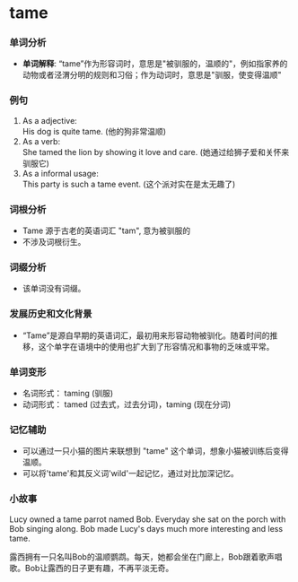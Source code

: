 # tame

### 单词分析

  

*   **单词解释**: “tame”作为形容词时，意思是"被驯服的，温顺的"，例如指家养的动物或者泾渭分明的规则和习俗；作为动词时，意思是"驯服，使变得温顺"

  

### 例句

  

1.  As a adjective:  
    His dog is quite tame. (他的狗非常温顺)
2.  As a verb:  
    She tamed the lion by showing it love and care. (她通过给狮子爱和关怀来驯服它)
3.  As a informal usage:  
    This party is such a tame event. (这个派对实在是太无趣了)

  

### 词根分析

  

*   Tame 源于古老的英语词汇 "tam", 意为被驯服的
*   不涉及词根衍生。

  

### 词缀分析

  

*   该单词没有词缀。

  

### 发展历史和文化背景

  

*   “Tame”是源自早期的英语词汇，最初用来形容动物被驯化。随着时间的推移，这个单字在语境中的使用也扩大到了形容情况和事物的乏味或平常。

  

### 单词变形

  

*   名词形式： taming (驯服)
*   动词形式： tamed (过去式，过去分词)，taming (现在分词)

  

### 记忆辅助

  

*   可以通过一只小猫的图片来联想到 "tame" 这个单词，想象小猫被训练后变得温顺。
*   可以将'tame'和其反义词'wild'一起记忆，通过对比加深记忆。

  

### 小故事

  

Lucy owned a tame parrot named Bob. Everyday she sat on the porch with Bob singing along. Bob made Lucy's days much more interesting and less tame.

  

露西拥有一只名叫Bob的温顺鹦鹉。每天，她都会坐在门廊上，Bob跟着歌声唱歌。Bob让露西的日子更有趣，不再平淡无奇。
